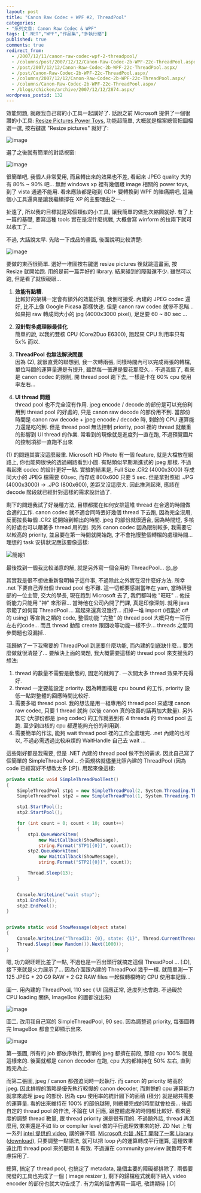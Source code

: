 ```yaml
---
layout: post
title: "Canon Raw Codec + WPF #2, ThreadPool"
categories:
- "系列文章: Canon Raw Codec & WPF"
tags: [".NET","WPF","作品集","多執行緒"]
published: true
comments: true
redirect_from:
  - /2007/12/11/canon-raw-codec-wpf-2-threadpool/
  - /columns/post/2007/12/12/Canon-Raw-Codec-2b-WPF-22c-ThreadPool.aspx/
  - /post/2007/12/12/Canon-Raw-Codec-2b-WPF-22c-ThreadPool.aspx/
  - /post/Canon-Raw-Codec-2b-WPF-22c-ThreadPool.aspx/
  - /columns/2007/12/12/Canon-Raw-Codec-2b-WPF-22c-ThreadPool.aspx/
  - /columns/Canon-Raw-Codec-2b-WPF-22c-ThreadPool.aspx/
  - /blogs/chicken/archive/2007/12/12/2874.aspx/
wordpress_postid: 132
---
```


效能問題, 就跟我自己寫的小工具一起講好了. 話說之前 Microsoft 提供了一個很讚的小工具: [Resize Pictures Power Toys](http://download.microsoft.com/download/whistler/Install/2/WXP/EN-US/ImageResizerPowertoySetup.exe), 功能超簡單, 大概就是檔案總管把圖檔選一選, 按右鍵選 "Resize pictures" 就好了:

![image](/wp-content/be-files/WindowsLiveWriter/CanonRawCodecWPF2Metadata_2E96/image_3.png)

選了之後就有簡單的對話視窗:

![image](/wp-content/be-files/WindowsLiveWriter/CanonRawCodecWPF2Metadata_2E96/image_9.png)

很簡單吧, 我個人非常愛用, 而且轉出來的效果也不差, 看起來 JPEG quality 大約有 80% ~ 90% 吧... 無耐 windows xp 裡有幾個跟 image 相關的 power toys, 到了 vista 通通不能用. 看來應該都是碰到 GDI+ 要轉換到 WPF 的陣痛期吧, 這幾個小工具還真是讓我繼續撐在 XP 的主要理由之一...

扯遠了, 所以我的目標就是寫個類似的小工具, 讓我簡單的做批次縮圖就好. 有了上一篇的基礎, 要寫這種 tools 實在是沒什麼挑戰, 大概會寫 winform 的拉兩下就可以收工了...

不過, 大話說太早. 先貼一下成品的畫面, 後面說明比較清楚:

![image](/wp-content/be-files/WindowsLiveWriter/CanonRawCodecWPF2Metadata_2E96/image_12.png)

要做的東西很簡單. 選好一堆圖按右鍵選 resize pictures 後就跳這畫面, 按 Resize 就開始跑. 用的是前一篇弄好的 library. 結果碰到的障礙還不少. 雖然可以跑, 但是看了就很礙眼...

1. **效能有點糟.**  
   比較好的架構一定會有額外的效能折損, 我倒可接受. 內建的 JPEG codec 還好, 比不上像 Google Picasa 那樣快速. 但是 canon raw codec 就慘不忍睹... 如果把 raw 轉成同大小的 jpg (4000x3000 pixel), 足足要 60 ~ 80 sec ...

2. **沒針對多處理器最佳化**  
   簡單的說, 以我的雙核 CPU (Core2Duo E6300), 跑起來 CPU 利用率只有 5x% 而以.

3. **ThreadPool 也無法解決問題**  
   因為 (2), 就很直覺的聯想到, 我一次轉兩張, 同樣時間內可以完成兩張的轉檔, 單位時間的運算量還是有提升, 雖然每一張還是要花那麼久... 不過我錯了, 看來是 canon codec 的限制, 開 thread pool 跑下去, 一樣是卡在 60% cpu 使用率左右...

4. **UI thread 問題**  
   thread pool 也不完全沒有作用. jpeg encode / decode 的部份是可以充份利用到 thread pool 的好處的, 只是 canon raw decode 的部份用不到. 當部份時間是 canon raw decode + jpeg encode / decode 時, 剩餘的 CPU 運算能力還是吃的到. 但是 thread pool 無法控制 priority, pool 裡的 thread 就嚴重的影響到 UI thread 的作業. 常看到的現像就是進度列一直在跑, 不過預覽圖片的控制項卻一直跑不出來

(1) 的問題其實沒這麼嚴重. Microsoft HD Photo 有一個 feature, 就是大檔放在網路上, 你也能夠很快的透過網路看到小圖. 有點類似早期漸進式的 jpeg 那樣. 不過看起來 codec 的設計更好一點. 實驗的結果是, Full Size .CR2 (4000x3000) 存成同大小的 JPEG 檔需要 60sec, 而存成 800x600 只要 5 sec. 但是拿對照組 .JPG (4000x3000) -> .JPG (800x600), 差距又沒這麼大. 因此推測起來, 應該在 decode 階段就已經針對這樣的需求設計過了.

剩下的問題我試了好幾種方法, 目標都擺在如何安排這堆 thread 在合適的時間做合適的工作. canon codec 就不適合同時丟好幾個 thread 下去跑, 因為完全沒用, 反而拉長每個 .CR2 從開始到輸出的時間. jpeg 的部份就很適合, 因為時間短, 多核的好處也可以藉著多 thread 用的到. 另外 canon codec 因為限制較多, 我需要它以較高的 priority, 並且要在第一時間就開始跑, 才不會拖慢整個轉檔的處理時間... 理想的 task 安排狀況應該要像這樣:

![簡報1](/wp-content/be-files/WindowsLiveWriter/CanonRawCodecWPF2ThreadPool_BB53/%E7%B0%A1%E5%A0%B11_3.png)

最後找到一個我比較滿意的解, 就是另外寫一個合用的 ThreadPool... @_@

其實我是很不想做重新發明輪子這件事, 不過除此之外實在沒什麼好方法. 所幸 .net 下要自己弄出個 thread pool 也不難. 這一切都要感謝當年在 yam, 當時研發部的一位主管, 交大的學長, 現在跑到 Microsoft 去了, 我們都叫他 "旺旺" .. 他技術能力只能用 "神" 來形容... 當時他在公司內開了門課, 真是印像深刻. 就用 java 示範了如何寫 ThreadPool ... 寫起來還真沒幾行... 扣掉一堆 import (相當於 c# 的 using) 等宣告之類的 code, 整個功能 "完整" 的 thread pool 大概只有一百行左右的code... 而且 thread 動態 create 跟回收等功能一樣不少... threads 之間同步問題也沒漏掉..

我歸納了一下我需要的 ThreadPool 到底要什麼功能, 而內建的到底缺什麼... 要怎麼做就很清楚了... 要解決上面的問題, 我大概需要這樣的 thread pool 來支援我的想法:

1. thread 的數量不需要是動態的, 固定的就夠了. 一次開太多 thread 效果不見得好.
2. thread 一定要能設定 priority. 因為轉圖檔是 cpu bound 的工作, priority 設低一點對整體的回應時間比較好.
3. 需要多組 thread pool. 我的想法是用一組專用的 thread pool 來處理 canon raw codec, 只要 1 thread 就夠 (以後 canon 真的改善的話再加大數量). 另外其它 (大部份都是 jpeg codec) 的工作就丟到有 4 threads 的 thread pool 去跑. 至少到四核的 cpu 都還能夠充份的利用到.
4. 需要簡單的作法, 能夠 wait thread pool 裡的工作全處理完. .net 內建的也可以, 不過必需透過比較麻煩的 WaitHandle 自己去 wait ...

這些剛好都是我需要, 但是 .NET 內建的 thread pool 做不到的需求. 因此自己寫了個簡單的 SimpleThreadPool .. 介面規格就儘量比照內建的 ThreadPool (因為 code 已經寫好不想改太多 [:P]). 用起來像這樣:

```csharp
private static void SimpleThreadPoolTest()
{
    SimpleThreadPool stp1 = new SimpleThreadPool(2, System.Threading.ThreadPriority.BelowNormal);
    SimpleThreadPool stp2 = new SimpleThreadPool(1, System.Threading.ThreadPriority.Lowest);

    stp1.StartPool();
    stp2.StartPool();

    for (int count = 0; count < 10; count++)
    {
        stp1.QueueWorkItem(
            new WaitCallback(ShowMessage),
            string.Format("STP1[{0}]", count));
        stp2.QueueWorkItem(
            new WaitCallback(ShowMessage),
            string.Format("STP2[{0}]", count));

        Thread.Sleep(13);
    }


    Console.WriteLine("wait stop");
    stp1.EndPool();
    stp2.EndPool();
}


private static void ShowMessage(object state)
{
    Console.WriteLine("ThreadID: {0}, state: {1}", Thread.CurrentThread.ManagedThreadId, state);
    Thread.Sleep((new Random()).Next(1000));
}
```

嗯, 功力跟旺旺比差了一點, 不過也是一百出頭行就搞定這個 ThreadPool ... [:D], 接下來就是火力展示了... 因為介面跟內建的 ThreadPool 幾乎一樣. 就簡單測一下 125 JPEG + 20 G9 RAW + 2 G2 RAW files 一起做轉檔時的 CPU 使用率記錄...

圖一. 用內建的 ThreadPool, 110 sec ( UI 回應正常, 進度列也會跑. 不過礙於 CPU loading 關係, ImageBox 的圖都沒出來)

![image](/wp-content/be-files/WindowsLiveWriter/CanonRawCodecWPF2Metadata_2E96/image_18.png)

圖二. 改用我自己寫的 SimpleThreadPool, 90 sec. 因為調整過 priority, 每張圖轉完 ImageBox 都會立即顯示出來.

![image](/wp-content/be-files/WindowsLiveWriter/CanonRawCodecWPF2Metadata_2E96/image_21.png)

第一張圖, 所有的 job 都依序執行, 簡單的 jpeg 都擠在前段, 那段 cpu 100% 就是這樣來的. 後面就都是 canon decoder 在跑, cpu 大約都維持在 50% 左右, 直到跑完為止.

而第二張圖, jpeg / canon 都強迫同時一起執行. 而 canon 的 priority 略高於 jpeg. 因此排程的策略是優先執行較慢的 canon decoder, 而剩餘的 cpu 運算能力就拿來處理 jpeg 的部份. 因為 cpu 使用率的統計圖下的面積 (積分) 就是總共需要的運算量. 看的出來維持在 100% 的部份越短, 則總體完成的時間就會拉長... 後面自定的 thread pool 的作法, 不論在 UI 回應, 跟整體處理的時間都比較好. 看來適度的調整 thread 數量, 跟 thread priority 還是很有用的. 不過題外話, thread 再怎麼用, 效果還是不如 lib or compiler level 做的平行處理效果來的好. ZD Net 上有一系列 [intel 提供的 video](http://www.zdnet.com.tw/white_board/intel/video-8.htm), 講的還不錯. [Microsoft 也替 .NET 開發了一套 Library](http://msdn.microsoft.com/msdnmag/issues/07/10/Futures/default.aspx?loc=zx) ([download](http://www.microsoft.com/downloads/details.aspx?FamilyID=e848dc1d-5be3-4941-8705-024bc7f180ba&DisplayLang=en)), 只要調整一點語法, 就可以把 loop 內的運算轉成平行運算, 這種效果遠比用 thread pool 來的聰明 & 有效. 不過還在 community preview 就暫時不考慮採用了.

總算, 搞定了 thread pool, 也搞定了 metadata, 幾個主要的障礙都排除了. 兩個要開發的工具也完成了一個 ( image resizer ), 剩下的歸檔程式就剩下納入 video encoder 的部份也就大功告成了. 有力氣的話會再寫一篇吧, 敬請期待 [:D]
